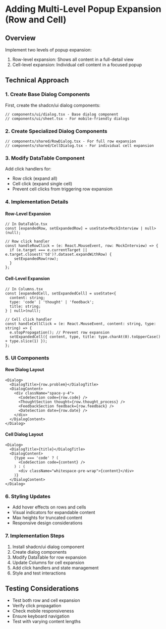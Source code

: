 # Adding Multi-Level Popup Expansion (Row and Cell)

## Overview
Implement two levels of popup expansion:
1. Row-level expansion: Shows all content in a full-detail view
2. Cell-level expansion: Individual cell content in a focused popup

## Technical Approach

### 1. Create Base Dialog Components
First, create the shadcn/ui dialog components:
```tsx
// components/ui/dialog.tsx - Base dialog component
// components/ui/sheet.tsx - For mobile-friendly dialogs
```

### 2. Create Specialized Dialog Components
```tsx
// components/shared/RowDialog.tsx - For full row expansion
// components/shared/CellDialog.tsx - For individual cell expansion
```

### 3. Modify DataTable Component
Add click handlers for:
- Row click (expand all)
- Cell click (expand single cell)
- Prevent cell clicks from triggering row expansion

### 4. Implementation Details

#### Row-Level Expansion
```tsx
// In DataTable.tsx
const [expandedRow, setExpandedRow] = useState<MockInterview | null>(null);

// Row click handler
const handleRowClick = (e: React.MouseEvent, row: MockInterview) => {
  if (e.target === e.currentTarget || e.target.closest('td')?.dataset.expandWithRow) {
    setExpandedRow(row);
  }
};
```

#### Cell-Level Expansion
```tsx
// In Columns.tsx
const [expandedCell, setExpandedCell] = useState<{
  content: string;
  type: 'code' | 'thought' | 'feedback';
  title: string;
} | null>(null);

// Cell click handler
const handleCellClick = (e: React.MouseEvent, content: string, type: string) => {
  e.stopPropagation(); // Prevent row expansion
  setExpandedCell({ content, type, title: type.charAt(0).toUpperCase() + type.slice(1) });
};
```

### 5. UI Components

#### Row Dialog Layout
```tsx
<Dialog>
  <DialogTitle>{row.problem}</DialogTitle>
  <DialogContent>
    <div className="space-y-4">
      <CodeSection code={row.code} />
      <ThoughtSection thought={row.thought_process} />
      <FeedbackSection feedback={row.feedback} />
      <DateSection date={row.date} />
    </div>
  </DialogContent>
</Dialog>
```

#### Cell Dialog Layout
```tsx
<Dialog>
  <DialogTitle>{title}</DialogTitle>
  <DialogContent>
    {type === 'code' ? (
      <CodeSection code={content} />
    ) : (
      <div className="whitespace-pre-wrap">{content}</div>
    )}
  </DialogContent>
</Dialog>
```

### 6. Styling Updates
- Add hover effects on rows and cells
- Visual indicators for expandable content
- Max heights for truncated content
- Responsive design considerations

### 7. Implementation Steps
1. Install shadcn/ui dialog component
2. Create dialog components
3. Modify DataTable for row expansion
4. Update Columns for cell expansion
5. Add click handlers and state management
6. Style and test interactions

## Testing Considerations
- Test both row and cell expansion
- Verify click propagation
- Check mobile responsiveness
- Ensure keyboard navigation
- Test with varying content lengths